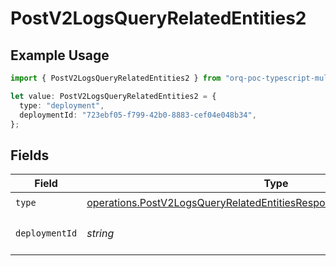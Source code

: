 # PostV2LogsQueryRelatedEntities2

## Example Usage

```typescript
import { PostV2LogsQueryRelatedEntities2 } from "orq-poc-typescript-multi-env-version/models/operations";

let value: PostV2LogsQueryRelatedEntities2 = {
  type: "deployment",
  deploymentId: "723ebf05-f799-42b0-8883-cef04e048b34",
};
```

## Fields

| Field                                                                                                                                                              | Type                                                                                                                                                               | Required                                                                                                                                                           | Description                                                                                                                                                        |
| ------------------------------------------------------------------------------------------------------------------------------------------------------------------ | ------------------------------------------------------------------------------------------------------------------------------------------------------------------ | ------------------------------------------------------------------------------------------------------------------------------------------------------------------ | ------------------------------------------------------------------------------------------------------------------------------------------------------------------ |
| `type`                                                                                                                                                             | [operations.PostV2LogsQueryRelatedEntitiesResponse200ApplicationJSONType](../../models/operations/postv2logsqueryrelatedentitiesresponse200applicationjsontype.md) | :heavy_check_mark:                                                                                                                                                 | N/A                                                                                                                                                                |
| `deploymentId`                                                                                                                                                     | *string*                                                                                                                                                           | :heavy_check_mark:                                                                                                                                                 | The id of the resource                                                                                                                                             |